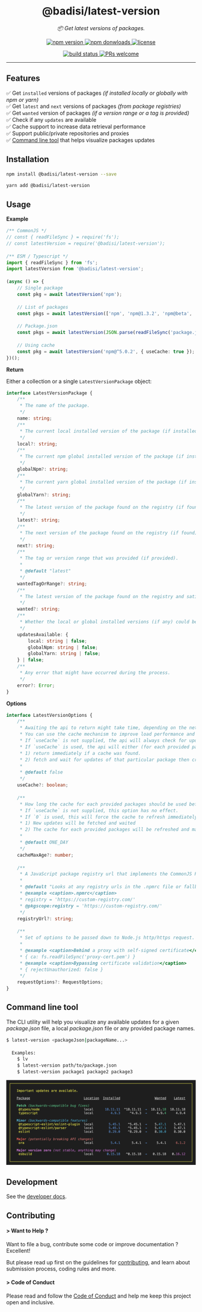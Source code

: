 <h1 align="center">
    @badisi/latest-version
</h1>

<p align="center">
    <i>📦 Get latest versions of packages.</i><br/>
</p>

<p align="center">
    <a href="https://www.npmjs.com/package/@badisi/latest-version">
        <img src="https://img.shields.io/npm/v/@badisi/latest-version.svg?color=blue&logo=npm" alt="npm version" />
    </a>
    <a href="https://npmcharts.com/compare/@badisi/latest-version?minimal=true">
        <img src="https://img.shields.io/npm/dw/@badisi/latest-version.svg?color=7986CB&logo=npm" alt="npm donwloads" />
    </a>
    <a href="https://github.com/badisi/latest-version/blob/main/LICENSE">
        <img src="https://img.shields.io/npm/l/@badisi/latest-version.svg?color=ff69b4" alt="license" />
    </a>
</p>

<p align="center">
    <a href="https://github.com/Badisi/latest-version/actions/workflows/ci_tests.yml">
        <img src="https://github.com/Badisi/latest-version/actions/workflows/ci_tests.yml/badge.svg" alt="build status" />
    </a>
    <a href="https://github.com/badisi/latest-version/blob/main/CONTRIBUTING.md#-submitting-a-pull-request-pr">
        <img src="https://img.shields.io/badge/PRs-welcome-brightgreen.svg" alt="PRs welcome" />
    </a>
</p>

<hr/>

## Features

✅ Get `installed` versions of packages *(if installed locally or globally with npm or yarn)*<br/>
✅ Get `latest` and `next` versions of packages *(from package registries)*<br/>
✅ Get `wanted` version of packages *(if a version range or a tag is provided)*<br/>
✅ Check if any `updates` are available<br/>
✅ Cache support to increase data retrieval performance<br/>
✅ Support public/private repositories and proxies<br/>
✅ [Command line tool](#command-line-tool) that helps visualize packages updates<br/>

## Installation

```sh
npm install @badisi/latest-version --save
```

```sh
yarn add @badisi/latest-version
```

## Usage

__Example__

```ts
/** CommonJS */
// const { readFileSync } = require('fs');
// const latestVersion = require('@badisi/latest-version');

/** ESM / Typescript */
import { readFileSync } from 'fs';
import latestVersion from '@badisi/latest-version';

(async () => {
    // Single package
    const pkg = await latestVersion('npm');

    // List of packages
    const pkgs = await latestVersion(['npm', 'npm@1.3.2', 'npm@beta', '@scope/name@^5.0.2']);

    // Package.json
    const pkgs = await latestVersion(JSON.parse(readFileSync('package.json').toString()));

    // Using cache
    const pkg = await latestVersion('npm@^5.0.2', { useCache: true });
})();
```

__Return__

Either a collection or a single `LatestVersionPackage` object:

```ts
interface LatestVersionPackage {
    /**
     * The name of the package.
     */
    name: string;
    /**
     * The current local installed version of the package (if installed).
     */
    local?: string;
    /**
     * The current npm global installed version of the package (if installed).
     */
    globalNpm?: string;
    /**
     * The current yarn global installed version of the package (if installed).
     */
    globalYarn?: string;
    /**
     * The latest version of the package found on the registry (if found).
     */
    latest?: string;
    /**
     * The next version of the package found on the registry (if found).
     */
    next?: string;
    /**
     * The tag or version range that was provided (if provided).
     *
     * @default "latest"
     */
    wantedTagOrRange?: string;
    /**
     * The latest version of the package found on the registry and satisfied by the wanted tag or version range.
     */
    wanted?: string;
    /**
     * Whether the local or global installed versions (if any) could be upgraded or not, based on the wanted version.
     */
    updatesAvailable: {
        local: string | false;
        globalNpm: string | false;
        globalYarn: string | false;
    } | false;
    /**
     * Any error that might have occurred during the process.
     */
    error?: Error;
}
```

__Options__

```ts
interface LatestVersionOptions {
    /**
     * Awaiting the api to return might take time, depending on the network, and might impact your package loading performance.
     * You can use the cache mechanism to improve load performance and reduce unnecessary network requests.
     * If `useCache` is not supplied, the api will always check for updates and wait for every requests to return before returning itself.
     * If `useCache` is used, the api will either (for each provided packages):
     * 1) return immediately if a cache was found.
     * 2) fetch and wait for updates of that particular package then creates a cache for it so that it is available for the next call to the api.
     *
     * @default false
     */
    useCache?: boolean;

    /**
     * How long the cache for each provided packages should be used before being refreshed (in milliseconds).
     * If `useCache` is not supplied, this option has no effect.
     * If `0` is used, this will force the cache to refresh immediately:
     * 1) New updates will be fetched and waited
     * 2) The cache for each provided packages will be refreshed and made available for the next call to the api
     *
     * @default ONE_DAY
     */
    cacheMaxAge?: number;

    /**
     * A JavaScript package registry url that implements the CommonJS Package Registry specification.
     *
     * @default "Looks at any registry urls in the .npmrc file or fallback to the default npm registry instead"
     * @example <caption>.npmrc</caption>
     * registry = 'https://custom-registry.com/'
     * @pkgscope:registry = 'https://custom-registry.com/'
     */
    registryUrl?: string;

    /**
     * Set of options to be passed down to Node.js http/https request.
     *
     * @example <caption>Behind a proxy with self-signed certificate</caption>
     * { ca: fs.readFileSync('proxy-cert.pem') }
     * @example <caption>Bypassing certificate validation</caption>
     * { rejectUnauthorized: false }
     */
    requestOptions?: RequestOptions;
}
```


## Command line tool

The CLI utility will help you visualize any available updates for a given *package.json* file, a local *package.json* file or any provided package names.

```sh
$ latest-version <packageJson|packageName...>

  Examples:
    $ lv
    $ latest-version path/to/package.json
    $ latest-version package1 package2 package3
```

![CLI utility preview][clipreview]



## Development

See the [developer docs][developer].


## Contributing

#### > Want to Help ?

Want to file a bug, contribute some code or improve documentation ? Excellent!

But please read up first on the guidelines for [contributing][contributing], and learn about submission process, coding rules and more.

#### > Code of Conduct

Please read and follow the [Code of Conduct][codeofconduct] and help me keep this project open and inclusive.




[clipreview]: https://github.com/badisi/latest-version/blob/main/cli_preview.png
[developer]: https://github.com/badisi/latest-version/blob/main/DEVELOPER.md
[contributing]: https://github.com/badisi/latest-version/blob/main/CONTRIBUTING.md
[codeofconduct]: https://github.com/badisi/latest-version/blob/main/CODE_OF_CONDUCT.md
